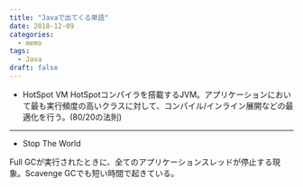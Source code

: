 ```yaml
---
title: "Javaで出てくる単語"
date: 2018-12-09
categories:
  - memo
tags:
  - Java
draft: false
---
```



+ HotSpot VM
HotSpotコンパイラを搭載するJVM。アプリケーションにおいて最も実行頻度の高いクラスに対して、コンパイル/インライン展開などの最適化を行う。(80/20の法則)

---

+ Stop The World

Full GCが実行されたときに、全てのアプリケーションスレッドが停止する現象。Scavenge GCでも短い時間で起きている。
